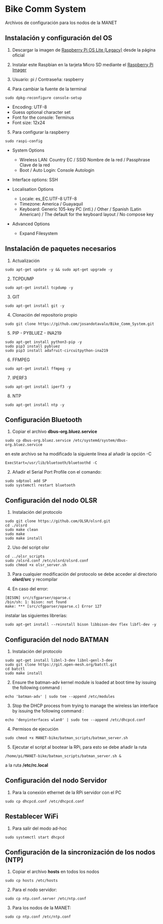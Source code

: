 # Bike Comm System
Archivos de configuración para los nodos de la MANET

## Instalación y configuración del OS
1. Descargar la imagen de [Raspberry Pi OS Lite (Legacy)](https://www.raspberrypi.com/software/operating-systems/) desde la página oficial

2. Instalar este Raspbian en la tarjeta Micro SD mediante el [Raspberry Pi Imager](https://www.raspberrypi.com/software/)

3. Usuario: pi / Contraseña: raspberry

4. Para cambiar la fuente de la terminal
```
sudo dpkg-reconfigure console-setup
```
- Encoding: UTF-8
- Guess optional character set
- Font for the console: Terminus
- Font size: 12x24

5. Para configurar la raspberry
```
sudo raspi-config
```

- System Options
  - Wireless LAN: Country EC / SSID Nombre de la red / Passphrase Clave de la red
  - Boot / Auto Login: Console Autologin
  
- Interface options: SSH

- Localisation Options
  - Locale: es_EC.UTF-8 UTF-8
  - Timezone: America / Guayaquil
  - Keyboard: Generic 105-key PC (intl.) / Other / Spanish (Latin American) / The default for the keyboard layout / No compose key

- Advanced Options
  - Expand Filesystem

## Instalación de paquetes necesarios
1. Actualización
```
sudo apt-get update -y && sudo apt-get upgrade -y
```

2. TCPDUMP
```
sudo apt-get install tcpdump -y
```

3. GIT
```
sudo apt-get install git -y
```

4. Clonación del repositorio propio
```
sudo git clone https://github.com/josandotavalo/Bike_Comm_System.git
```

5. PIP - PYBLUEZ - INA219
```
sudo apt-get install python3-pip -y
sudo pip3 install pybluez
sudo pip3 install adafruit-circuitpython-ina219
```

6. FFMPEG
```
sudo apt-get install ffmpeg -y
```

7. IPERF3
```
sudo apt-get install iperf3 -y
```

8. NTP
```
sudo apt-get install ntp -y
```

## Configuración Bluetooth
1. Copiar el archivo **dbus-org.bluez.service** 
```
sudo cp dbus-org.bluez.service /etc/systemd/system/dbus-org.bluez.service
```
en este archivo se ha modificado la siguiente línea al añadir la opción -C
```
ExecStart=/usr/lib/bluetooth/bluetoothd -C
```

2. Añadir el Serial Port Profile con el comando:
```
sudo sdptool add SP
sudo systemctl restart bluetooth
```

## Configuración del nodo OLSR
1. Instalación del protocolo
```
sudo git clone https://github.com/OLSR/olsrd.git
cd ./olsrd
sudo make clean
sudo make
sudo make install
```

2. Uso del script olsr
```
cd ../olsr_scripts
sudo /olsrd.conf /etc/olsrd/olsrd.conf
sudo chmod +x olsr_server.sh 
```

3. Para cualquier modificación del protocolo se debe acceder al directorio **olsrd/src** y recompilar

4. En caso del error:
```
[BISON] src/cfgparser/oparse.c
/bin/sh: 1: bison: not found
make: *** [src/cfgparser/oparse.c] Error 127
```
instalar las siguientes librerías:
```
sudo apt-get install --reinstall bison libbison-dev flex libfl-dev -y
```

## Configuración del nodo BATMAN
1. Instalación del protocolo
```
sudo apt-get install libnl-3-dev libnl-genl-3-dev
sudo git clone https://git.open-mesh.org/batctl.git
cd batctl
sudo make install
```

2. Ensure the batman-adv kernel module is loaded at boot time by issuing the following command :
```
echo 'batman-adv' | sudo tee --append /etc/modules
```

3. Stop the DHCP process from trying to manage the wireless lan interface by issuing the following command :
```
echo 'denyinterfaces wlan0' | sudo tee --append /etc/dhcpcd.conf
```

4. Permisos de ejecución
```
sudo chmod +x MANET-bike/batman_scripts/batman_server.sh 
```

5. Ejecutar el script al bootear la RPi, para esto se debe añadir la ruta 
```
/home/pi/MANET-bike/batman_scripts/batman_server.sh & 
```

a la ruta **/etc/rc.local**

## Configuración del nodo Servidor
1. Para la conexión ethernet de la RPi servidor con el PC
```
sudo cp dhcpcd.conf /etc/dhcpcd.conf 
```
## Restablecer WiFi
1. Para salir del modo ad-hoc
```
sudo systemctl start dhcpcd 
```
## Configuración de la sincronización de los nodos (NTP)
1. Copiar el archivo **hosts** en todos los nodos
```
sudo cp hosts /etc/hosts
```

2. Para el nodo servidor:
```
sudo cp ntp.conf.server /etc/ntp.conf
```

3. Para los nodos de la MANET:
```
sudo cp ntp.conf /etc/ntp.conf
```
